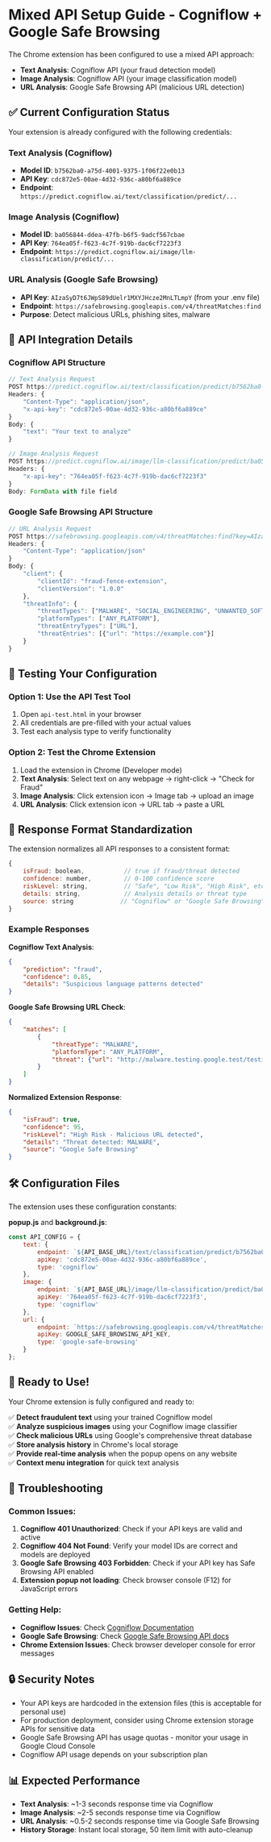 # Mixed API Setup Guide - Cogniflow + Google Safe Browsing

The Chrome extension has been configured to use a mixed API approach:
- **Text Analysis**: Cogniflow API (your fraud detection model)
- **Image Analysis**: Cogniflow API (your image classification model)  
- **URL Analysis**: Google Safe Browsing API (malicious URL detection)

## ✅ Current Configuration Status

Your extension is already configured with the following credentials:

### Text Analysis (Cogniflow)
- **Model ID**: `b7562ba0-a75d-4001-9375-1f06f22e0b13`
- **API Key**: `cdc872e5-00ae-4d32-936c-a80bf6a889ce`
- **Endpoint**: `https://predict.cogniflow.ai/text/classification/predict/...`

### Image Analysis (Cogniflow)
- **Model ID**: `ba056844-ddea-47fb-b6f5-9adcf567cbae`
- **API Key**: `764ea05f-f623-4c7f-919b-dac6cf7223f3`
- **Endpoint**: `https://predict.cogniflow.ai/image/llm-classification/predict/...`

### URL Analysis (Google Safe Browsing)
- **API Key**: `AIzaSyD7t6JWpS89dUelr1MXYJHcze2MnLTLmpY` (from your .env file)
- **Endpoint**: `https://safebrowsing.googleapis.com/v4/threatMatches:find`
- **Purpose**: Detect malicious URLs, phishing sites, malware

## 🔧 API Integration Details

### Cogniflow API Structure
```javascript
// Text Analysis Request
POST https://predict.cogniflow.ai/text/classification/predict/b7562ba0-a75d-4001-9375-1f06f22e0b13
Headers: {
    "Content-Type": "application/json",
    "x-api-key": "cdc872e5-00ae-4d32-936c-a80bf6a889ce"
}
Body: {
    "text": "Your text to analyze"
}

// Image Analysis Request  
POST https://predict.cogniflow.ai/image/llm-classification/predict/ba056844-ddea-47fb-b6f5-9adcf567cbae
Headers: {
    "x-api-key": "764ea05f-f623-4c7f-919b-dac6cf7223f3"
}
Body: FormData with file field
```

### Google Safe Browsing API Structure
```javascript
// URL Analysis Request
POST https://safebrowsing.googleapis.com/v4/threatMatches:find?key=AIzaSyD7t6JWpS89dUelr1MXYJHcze2MnLTLmpY
Headers: {
    "Content-Type": "application/json"
}
Body: {
    "client": {
        "clientId": "fraud-fence-extension",
        "clientVersion": "1.0.0"
    },
    "threatInfo": {
        "threatTypes": ["MALWARE", "SOCIAL_ENGINEERING", "UNWANTED_SOFTWARE", "POTENTIALLY_HARMFUL_APPLICATION"],
        "platformTypes": ["ANY_PLATFORM"],
        "threatEntryTypes": ["URL"],
        "threatEntries": [{"url": "https://example.com"}]
    }
}
```

## 🧪 Testing Your Configuration

### Option 1: Use the API Test Tool
1. Open `api-test.html` in your browser
2. All credentials are pre-filled with your actual values
3. Test each analysis type to verify functionality

### Option 2: Test the Chrome Extension
1. Load the extension in Chrome (Developer mode)
2. **Text Analysis**: Select text on any webpage → right-click → "Check for Fraud"
3. **Image Analysis**: Click extension icon → Image tab → upload an image
4. **URL Analysis**: Click extension icon → URL tab → paste a URL

## 🔄 Response Format Standardization

The extension normalizes all API responses to a consistent format:

```javascript
{
    isFraud: boolean,           // true if fraud/threat detected
    confidence: number,         // 0-100 confidence score
    riskLevel: string,          // "Safe", "Low Risk", "High Risk", etc.
    details: string,            // Analysis details or threat type
    source: string             // "Cogniflow" or "Google Safe Browsing"
}
```

### Example Responses

**Cogniflow Text Analysis**:
```json
{
    "prediction": "fraud",
    "confidence": 0.85,
    "details": "Suspicious language patterns detected"
}
```

**Google Safe Browsing URL Check**:
```json
{
    "matches": [
        {
            "threatType": "MALWARE",
            "platformType": "ANY_PLATFORM", 
            "threat": {"url": "http://malware.testing.google.test/testing/malware/"}
        }
    ]
}
```

**Normalized Extension Response**:
```json
{
    "isFraud": true,
    "confidence": 95,
    "riskLevel": "High Risk - Malicious URL detected",
    "details": "Threat detected: MALWARE",
    "source": "Google Safe Browsing"
}
```

## 🛠️ Configuration Files

The extension uses these configuration constants:

**popup.js** and **background.js**:
```javascript
const API_CONFIG = {
    text: {
        endpoint: `${API_BASE_URL}/text/classification/predict/b7562ba0-a75d-4001-9375-1f06f22e0b13`,
        apiKey: 'cdc872e5-00ae-4d32-936c-a80bf6a889ce',
        type: 'cogniflow'
    },
    image: {
        endpoint: `${API_BASE_URL}/image/llm-classification/predict/ba056844-ddea-47fb-b6f5-9adcf567cbae`,
        apiKey: '764ea05f-f623-4c7f-919b-dac6cf7223f3',
        type: 'cogniflow'
    },
    url: {
        endpoint: `https://safebrowsing.googleapis.com/v4/threatMatches:find?key=${GOOGLE_SAFE_BROWSING_API_KEY}`,
        apiKey: GOOGLE_SAFE_BROWSING_API_KEY,
        type: 'google-safe-browsing'
    }
};
```

## 🚀 Ready to Use!

Your Chrome extension is fully configured and ready to:

✅ **Detect fraudulent text** using your trained Cogniflow model  
✅ **Analyze suspicious images** using your Cogniflow image classifier  
✅ **Check malicious URLs** using Google's comprehensive threat database  
✅ **Store analysis history** in Chrome's local storage  
✅ **Provide real-time analysis** when the popup opens on any website  
✅ **Context menu integration** for quick text analysis  

## 🔧 Troubleshooting

### Common Issues:

1. **Cogniflow 401 Unauthorized**: Check if your API keys are valid and active
2. **Cogniflow 404 Not Found**: Verify your model IDs are correct and models are deployed
3. **Google Safe Browsing 403 Forbidden**: Check if your API key has Safe Browsing API enabled
4. **Extension popup not loading**: Check browser console (F12) for JavaScript errors

### Getting Help:

- **Cogniflow Issues**: Check [Cogniflow Documentation](https://docs.cogniflow.ai/)
- **Google Safe Browsing**: Check [Google Safe Browsing API docs](https://developers.google.com/safe-browsing/)
- **Chrome Extension Issues**: Check browser developer console for error messages

## 🔒 Security Notes

- Your API keys are hardcoded in the extension files (this is acceptable for personal use)
- For production deployment, consider using Chrome extension storage APIs for sensitive data
- Google Safe Browsing API has usage quotas - monitor your usage in Google Cloud Console
- Cogniflow API usage depends on your subscription plan

## 📊 Expected Performance

- **Text Analysis**: ~1-3 seconds response time via Cogniflow
- **Image Analysis**: ~2-5 seconds response time via Cogniflow  
- **URL Analysis**: ~0.5-2 seconds response time via Google Safe Browsing
- **History Storage**: Instant local storage, 50 item limit with auto-cleanup
